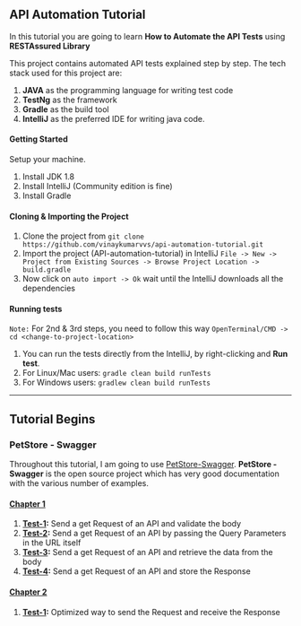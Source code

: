 ## API Automation Tutorial

In this tutorial you are going to learn <b>How to Automate the API Tests</b> using <b>RESTAssured Library</b>

This project contains automated API tests explained step by step. The tech stack used for this project are:
1. **JAVA** as the programming language for writing test code
2. **TestNg** as the framework
3. **Gradle** as the build tool
4. **IntelliJ** as the preferred IDE for writing java code.

#### Getting Started
Setup your machine.
1. Install JDK 1.8
2. Install IntelliJ (Community edition is fine)
3. Install Gradle

#### Cloning & Importing the Project
1. Clone the project from ```git clone https://github.com/vinaykumarvvs/api-automation-tutorial.git```
2. Import the project (API-automation-tutorial) in IntelliJ ```File -> New -> Project from Existing Sources -> Browse Project Location -> build.gradle```
3. Now click on ```auto import -> Ok``` wait until the IntelliJ downloads all the dependencies

#### Running tests
``Note:`` For 2nd & 3rd steps, you need to follow this way ```OpenTerminal/CMD -> cd <change-to-project-location>```
1. You can run the tests directly from the IntelliJ, by right-clicking and **Run test**.
2. For Linux/Mac users: ```gradle clean build runTests```
3. For Windows users: ```gradlew clean build runTests```

---

## Tutorial Begins

### PetStore - Swagger
Throughout this tutorial, I am going to use [PetStore-Swagger](http://petstore.swagger.io/). <b>PetStore - Swagger</b> is the open source project which has very good documentation with the various number of examples.

#### [Chapter 1](https://github.com/vinaykumarvvs/api-automation-tutorial/tree/master/src/test/java/Chapters/Chapter01/Chapter01.md)
1. **[Test-1](https://github.com/vinaykumarvvs/api-automation-tutorial/tree/master/src/test/java/Chapters/Chapter01/FirstChapterTests.java):** Send a get Request of an API and validate the body
2. **[Test-2](https://github.com/vinaykumarvvs/api-automation-tutorial/tree/master/src/test/java/Chapters/Chapter01/FirstChapterTests.java):** Send a get Request of an API by passing the Query Parameters in the URL itself
3. **[Test-3](https://github.com/vinaykumarvvs/api-automation-tutorial/tree/master/src/test/java/Chapters/Chapter01/FirstChapterTests.java):** Send a get Request of an API and retrieve the data from the body
4. **[Test-4](https://github.com/vinaykumarvvs/api-automation-tutorial/tree/master/src/test/java/Chapters/Chapter01/FirstChapterTests.java):** Send a get Request of an API and store the Response

#### [Chapter 2](https://github.com/vinaykumarvvs/api-automation-tutorial/tree/master/src/test/java/Chapters/Chapter02/Chapter02.md)
1. **[Test-1](https://github.com/vinaykumarvvs/api-automation-tutorial/tree/master/src/test/java/Chapters/Chapter02/SecondChapterTests.java):** Optimized way to send the Request and receive the Response